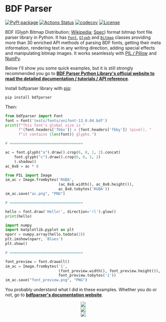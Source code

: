 # BDF Parser

[![PyPI package](https://img.shields.io/badge/pip%20install-bdfparser-brightgreen)](https://pypi.org/project/bdfparser/) [![Actions Status](https://github.com/tomchen/bdfparser/workflows/Test/badge.svg)](https://github.com/tomchen/bdfparser/actions) [![codecov](https://codecov.io/gh/tomchen/bdfparser/branch/master/graph/badge.svg?token=IMVVQEC04H)](https://codecov.io/gh/tomchen/bdfparser) [![License](https://img.shields.io/github/license/tomchen/bdfparser)](https://github.com/tomchen/bdfparser/blob/master/LICENSE)

BDF (Glyph Bitmap Distribution; [Wikipedia](https://en.wikipedia.org/wiki/Glyph_Bitmap_Distribution_Format); [Spec](https://font.tomchen.org/bdf_spec/)) format bitmap font file parser library in Python. It has [`Font`](https://font.tomchen.org/bdfparser_py/font), [`Glyph`](https://font.tomchen.org/bdfparser_py/glyph) and [`Bitmap`](https://font.tomchen.org/bdfparser_py/bitmap) classes providing more than 30 enriched API methods of parsing BDF fonts, getting their meta information, rendering text in any writing direction, adding special effects and manipulating bitmap images. It works seamlessly with [PIL / Pillow](https://pillow.readthedocs.io/en/stable/) and [NumPy](https://numpy.org/).

Below I'll show you some quick examples, but it is still strongly recommended you go to [**BDF Parser Python Library's official website to read the detailed documentation / tutorials / API reference**](https://font.tomchen.org/bdfparser_py/).

Install bdfparser library with [pip](https://pip.pypa.io/en/stable/installing/#do-i-need-to-install-pip):

```bash
pip install bdfparser
```

Then:

```python
from bdfparser import Font
font = Font('tests/fonts/unifont-13.0.04.bdf')
print(f"This font's global size is "
      f"{font.headers['fbbx']} x {font.headers['fbby']} (pixel), "
      f"it contains {len(font)} glyphs.")

# =================================

ac = font.glyph("a").draw().crop(6, 8, 1, 2).concat(
    font.glyph("c").draw().crop(6, 8, 1, 2)
    ).shadow()
ac_8x8 = ac * 8

from PIL import Image
im_ac = Image.frombytes('RGBA',
                        (ac_8x8.width(), ac_8x8.height()),
                        ac_8x8.tobytes('RGBA'))
im_ac.save("ac.png", "PNG")

# =================================

hello = font.draw('Hello!', direction='rl').glow()
print(hello)

import numpy
import matplotlib.pyplot as plt
nparr = numpy.array(hello.todata(2))
plt.imshow(nparr, 'Blues')
plt.show()

# =================================

font_preview = font.drawall()
im_ac = Image.frombytes('1',
                        (font_preview.width(), font_preview.height()),
                        font_preview.tobytes('1'))
im_ac.save("font_preview.png", "PNG")
```

You probably understand what I did in these examples. Whether you do or not, go to [**bdfparser's documentation website**](https://font.tomchen.org/bdfparser_py/).

<p align="center">
<a href="https://font.tomchen.org/bdfparser_py/">
<img src="https://font.tomchen.org/img/bdfparser_py/ac.png" /><br>
<img src="https://font.tomchen.org/img/bdfparser_py/plot.png" /><br>
<img src="https://font.tomchen.org/img/bdfparser_py/font_preview_part.png" />
</a>
</p>
